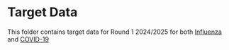 # Target Data

This folder contains target data for Round 1 2024/2025 for both [Influenza](https://github.com/european-modelling-hubs/RespiCompass/tree/main/target-data/influenza) and [COVID-19](https://github.com/european-modelling-hubs/RespiCompass/tree/main/target-data/covid-19)
